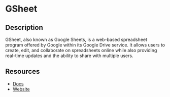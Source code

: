 # GSheet

## Description

GSheet, also known as Google Sheets, is a web-based spreadsheet program offered by Google within its Google Drive service. It allows users to create, edit, and collaborate on spreadsheets online while also providing real-time updates and the ability to share with multiple users.

## Resources

- [Docs](https://developers.google.com/sheets/api/reference/rest)
- [Website](gsheets.com)

